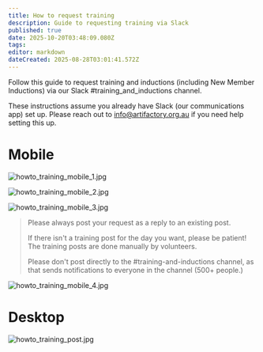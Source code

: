 ```yaml
---
title: How to request training
description: Guide to requesting training via Slack
published: true
date: 2025-10-20T03:48:09.080Z
tags: 
editor: markdown
dateCreated: 2025-08-28T03:01:41.572Z
---
```


Follow this guide to request training and inductions (including New Member Inductions) via our Slack #training_and_inductions channel.

These instructions assume you already have Slack (our communications app) set up. Please reach out to info@artifactory.org.au if you need help setting this up.

# Mobile

![howto_training_mobile_1.jpg](/docs/process_guides/howto_training_mobile_1.jpg)

![howto_training_mobile_2.jpg](/docs/process_guides/howto_training_mobile_2.jpg)

![howto_training_mobile_3.jpg](/docs/process_guides/howto_training_mobile_3.jpg)

> Please always post your request as a reply to an existing post. 
>
> If there isn't a training post for the day you want, please be patient! The training posts are done manually by volunteers.
>
> Please don't post directly to the #training-and-inductions channel, as that sends notifications to everyone in the channel (500+ people.)

![howto_training_mobile_4.jpg](/docs/process_guides/howto_training_mobile_4.jpg)

# Desktop

![howto_training_post.jpg](/docs/process_guides/howto_training_post.jpg)
